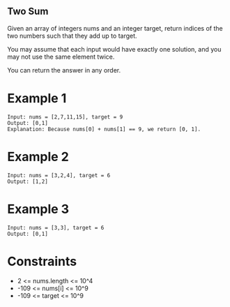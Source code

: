 ## Two Sum
Given an array of integers nums and an integer target, return indices of the two numbers such that they add up to target.

You may assume that each input would have exactly one solution, and you may not use the same element twice.

You can return the answer in any order.
# Example 1
```
Input: nums = [2,7,11,15], target = 9
Output: [0,1]
Explanation: Because nums[0] + nums[1] == 9, we return [0, 1].
```
# Example 2
```
Input: nums = [3,2,4], target = 6
Output: [1,2]
```
# Example 3
```
Input: nums = [3,3], target = 6
Output: [0,1]
```
# Constraints
- 2 <= nums.length <= 10^4
- -109 <= nums[i] <= 10^9
- -109 <= target <= 10^9
